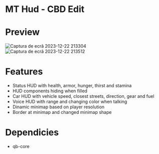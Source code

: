 # MT Hud - CBD Edit

# Preview

![Captura de ecrã 2023-12-22 213304](https://github.com/MT-Scripts/mt-hud/assets/89866234/51405f05-1b4a-42e0-93e7-43185634cd67)
![Captura de ecrã 2023-12-22 213512](https://github.com/MT-Scripts/mt-hud/assets/89866234/f2461b50-e5ca-4706-99a3-0159e08f9e7d)

# Features

-   Status HUD with health, armor, hunger, thirst and stamina
-   HUD components hiding when filled
-   Car HUD with vehicle speed, closest streets, direction, gear and fuel
-   Voice HUD with range and changing color when talking
-   Dinamic minimap based on player resolution
-   Border at minimap and changed minimap shape

# Dependicies

-   qb-core

